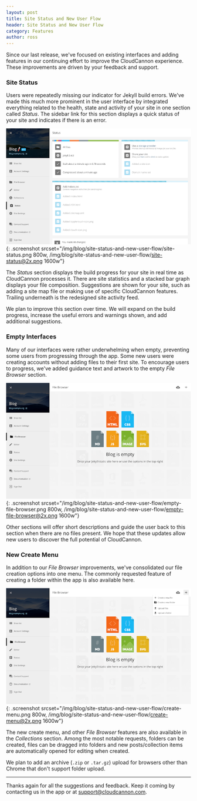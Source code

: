 ```yaml
---
layout: post
title: Site Status and New User Flow
header: Site Status and New User Flow
category: Features
author: ross
---
```


Since our last release, we've focused on existing interfaces and adding features in our continuing effort to improve the CloudCannon experience. These improvements are driven by your feedback and support.


### Site Status

Users were repeatedly missing our indicator for Jekyll build errors. We've made this much more prominent in the user interface by integrated everything related to the health, state and activity of your site in one section called *Status*. The sidebar link for this section displays a quick status of your site and indicates if there is an error.

![New Site Status section](/img/blog/site-status-and-new-user-flow/site-status.png){: .screenshot srcset="/img/blog/site-status-and-new-user-flow/site-status.png 800w, /img/blog/site-status-and-new-user-flow/site-status@2x.png 1600w"}

The *Status* section displays the build progress for your site in real time as CloudCannon processes it. There are site statistics and a stacked bar graph displays your file composition. Suggestions are shown for your site, such as adding a site map file or making use of specific CloudCannon features. Trailing underneath is the redesigned site activity feed.

We plan to improve this section over time. We will expand on the build progress, increase the useful errors and warnings shown, and add additional suggestions.


### Empty Interfaces

Many of our interfaces were rather underwhelming when empty, preventing some users from progressing through the app. Some new users were creating accounts without adding files to their first site. To encourage users to progress, we've added guidance text and artwork to the empty *File Browser* section.

![Empty File Browser](/img/blog/site-status-and-new-user-flow/empty-file-browser.png){: .screenshot srcset="/img/blog/site-status-and-new-user-flow/empty-file-browser.png 800w, /img/blog/site-status-and-new-user-flow/empty-file-browser@2x.png 1600w"}

Other sections will offer short descriptions and guide the user back to this section when there are no files present. We hope that these updates allow new users to discover the full potential of CloudCannon.


### New Create Menu

In addition to our *File Browser* improvements, we've consolidated our file creation options into one menu. The commonly requested feature of creating a folder within the app is also available here.

![New Create Menu open](/img/blog/site-status-and-new-user-flow/create-menu.png){: .screenshot srcset="/img/blog/site-status-and-new-user-flow/create-menu.png 800w, /img/blog/site-status-and-new-user-flow/create-menu@2x.png 1600w"}

The new create menu, and other *File Browser* features are also available in the *Collections* section. Among the most notable requests, folders can be created, files can be dragged into folders and new posts/collection items are automatically opened for editing when created.

We plan to add an archive (`.zip` or `.tar.gz`) upload for browsers other than Chrome that don't support folder upload.

---

Thanks again for all the suggestions and feedback. Keep it coming by contacting us in the app or at [support@cloudcannon.com](mailto:support@cloudcannon.com).
